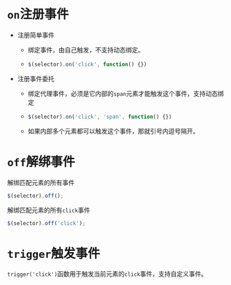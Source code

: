 # `on`注册事件

+ 注册简单事件

  + 绑定事件，由自己触发，不支持动态绑定。

  + ```js
    $(selector).on('click', function() {})
    ```

+ 注册事件委托

  + 绑定代理事件，必须是它内部的`span`元素才能触发这个事件，支持动态绑定

  + ```js
    $(selector).on('click', 'span', function() {})
    ```

  + 如果内部多个元素都可以触发这个事件，那就引号内逗号隔开。



# `off`解绑事件

解绑匹配元素的所有事件

```js
$(selector).off();
```

解绑匹配元素的所有`click`事件

```js
$(selector).off('click');
```



# `trigger`触发事件

`trigger('click')`函数用于触发当前元素的`click`事件，支持自定义事件。
